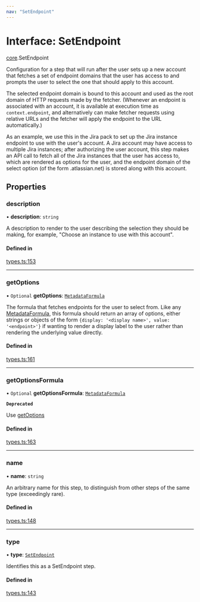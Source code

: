 ```yaml
---
nav: "SetEndpoint"
---
```

# Interface: SetEndpoint

[core](../modules/core.md).SetEndpoint

Configuration for a step that will run after the user sets up a new account
that fetches a set of endpoint domains that the user has access to and prompts
the user to select the one that should apply to this account.

The selected endpoint domain is bound to this account and used as the root domain
of HTTP requests made by the fetcher. (Whenever an endpoint is associated with
an account, it is available at execution time as `context.endpoint`, and alternatively
can make fetcher requests using relative URLs and the fetcher will apply the endpoint
to the URL automatically.)

As an example, we use this in the Jira pack to set up the Jira instance endpoint
to use with the user's account. A Jira account may have access to multiple
Jira instances; after authorizing the user account, this step makes an API call to
fetch all of the Jira instances that the user has access to, which are rendered as
options for the user, and the endpoint domain of the select option
(of the form <instance>.atlassian.net) is stored along with this account.

## Properties

### description

• **description**: `string`

A description to render to the user describing the selection they should be making,
for example, "Choose an instance to use with this account".

#### Defined in

[types.ts:153](https://github.com/coda/packs-sdk/blob/main/types.ts#L153)

___

### getOptions

• `Optional` **getOptions**: [`MetadataFormula`](../types/core.MetadataFormula.md)

The formula that fetches endpoints for the user
to select from. Like any [MetadataFormula](../types/core.MetadataFormula.md), this formula should return
an array of options, either strings or objects of the form
`{display: '<display name>', value: '<endpoint>'}` if wanting to render a display
label to the user rather than rendering the underlying value directly.

#### Defined in

[types.ts:161](https://github.com/coda/packs-sdk/blob/main/types.ts#L161)

___

### getOptionsFormula

• `Optional` **getOptionsFormula**: [`MetadataFormula`](../types/core.MetadataFormula.md)

**`Deprecated`**

Use [getOptions](core.SetEndpoint.md#getoptions)

#### Defined in

[types.ts:163](https://github.com/coda/packs-sdk/blob/main/types.ts#L163)

___

### name

• **name**: `string`

An arbitrary name for this step, to distinguish from other steps of the same type
(exceedingly rare).

#### Defined in

[types.ts:148](https://github.com/coda/packs-sdk/blob/main/types.ts#L148)

___

### type

• **type**: [`SetEndpoint`](../enums/core.PostSetupType.md#setendpoint)

Identifies this as a SetEndpoint step.

#### Defined in

[types.ts:143](https://github.com/coda/packs-sdk/blob/main/types.ts#L143)
